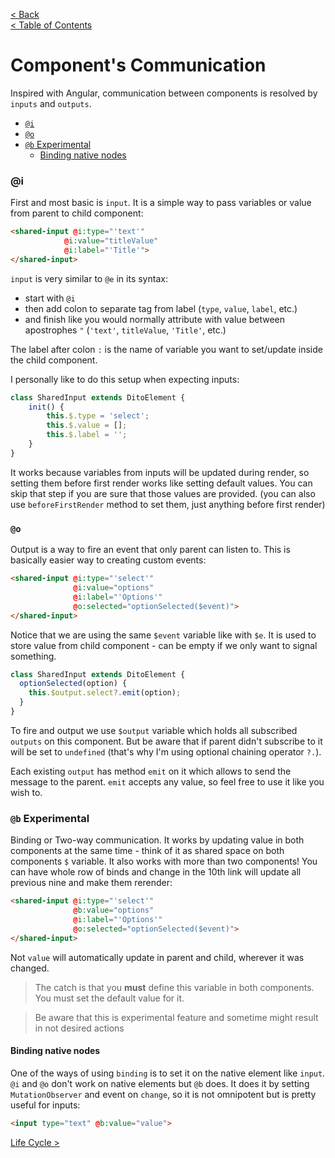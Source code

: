 [< Back](ACTIONS.md)      
[< Table of Contents](../README.md#advanced-stuff)

# Component's Communication

Inspired with Angular, communication between components is resolved by `inputs` and `outputs`.

- [`@i`](#i)
- [`@o`](#o)
- [`@b` Experimental](#b-experimental)
  - [Binding native nodes](#binding-native-nodes)

### @i
First and most basic is `input`. It is a simple way to pass variables or value from parent to child component:
```html
<shared-input @i:type="'text'" 
            @i:value="titleValue" 
            @i:label="'Title'">
</shared-input>
```

`input` is very similar to `@e` in its syntax:
- start with `@i`
- then add colon to separate tag from label (`type`, `value`, `label`, etc.)
- and finish like you would normally attribute with value between apostrophes `"`
(`'text'`, `titleValue`, `'Title'`, etc.)

The label after colon `:` is the name of variable you want to set/update inside the child component.

I personally like to do this setup when expecting inputs:
```js
class SharedInput extends DitoElement {
    init() {
        this.$.type = 'select';
        this.$.value = [];
        this.$.label = '';
    }
}
```
It works because variables from inputs will be updated during render, so setting them before first render 
works like setting default values. You can skip that step if you are sure that those values
are provided. (you can also use `beforeFirstRender` method to set them, just anything before first render)

### `@o`

Output is a way to fire an event that only parent can listen to. This is basically easier way to creating custom events:

```html
<shared-input @i:type="'select'" 
              @i:value="options" 
              @i:label="'Options'"
              @o:selected="optionSelected($event)">
</shared-input>
```
Notice that we are using the same `$event` variable like with `$e`. It is used to store value from child component - 
can be empty if we only want to signal something.
```js
class SharedInput extends DitoElement {
  optionSelected(option) {
    this.$output.select?.emit(option);
  }
}
```
To fire and output we use `$output` variable which holds all subscribed `outputs` on this component. But be aware that
if parent didn't subscribe to it will be set to `undefined` (that's why I'm using optional chaining operator `?.`).

Each existing `output` has method `emit` on it which allows to send the message to the parent. `emit` accepts any 
value, so feel free to use it like you wish to.

### `@b` Experimental

Binding or Two-way communication. It works by updating value in both components at the same time - think of it as shared 
space on both components `$` variable. It also works with more than two components! You can have whole row of binds and 
change in the 10th link will update all previous nine and make them rerender:
```html
<shared-input @i:type="'select'" 
              @b:value="options" 
              @i:label="'Options'"
              @o:selected="optionSelected($event)">
</shared-input>
```
Not `value` will automatically update in parent and child, wherever it was changed. 
> The catch is that you **must** define this variable in both components. You must set the default value for it.

> Be aware that this is experimental feature and sometime might result in not desired actions

#### Binding native nodes
One of the ways of using `binding` is to set it on the native element like `input`. `@i` and `@o` don't work 
on native elements but `@b` does. It does it by setting `MutationObserver` and event on `change`, so it is not 
omnipotent but is pretty useful for inputs:

```html
<input type="text" @b:value="value">
```

[Life Cycle >](LIFECYCLE.md)
